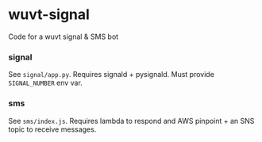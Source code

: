# wuvt-signal

Code for a wuvt signal & SMS bot


### signal

See `signal/app.py`. Requires signald + pysignald. Must provide `SIGNAL_NUMBER` env var.


### sms

See `sms/index.js`. Requires lambda to respond and AWS pinpoint + an SNS topic to receive messages.
